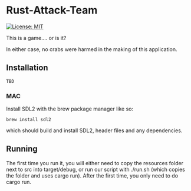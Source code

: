 # Rust-Attack-Team
[![License: MIT](https://img.shields.io/github/license/mashape/apistatus.svg)](LICENSE)

This is a game.... or is it? 

In either case, no crabs were harmed in the making of this application.

## Installation
`TBD`

### MAC
Install SDL2 with the brew package manager like so:

`brew install sdl2`

which should build and install SDL2, header files and any dependencies.

## Running
The first time you run it, you will either need to copy the resources folder next to src into target/debug, or run our script with ./run.sh (which copies the folder and uses cargo run).  After the first time, you only need to do cargo run.
